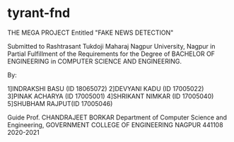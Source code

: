 # tyrant-fnd

THE MEGA PROJECT Entitled "FAKE NEWS DETECTION" 

Submitted to Rashtrasant Tukdoji Maharaj Nagpur University, Nagpur
in Partial Fulfillment of the Requirements for the Degree of BACHELOR OF ENGINEERING in COMPUTER SCIENCE AND ENGINEERING.


By:

1]INDRAKSHI BASU (ID 18065072)
2]DEVYANI KADU (ID 17005022)
3]PINAK ACHARYA (ID 17005001)
4]SHRIKANT NIMKAR (ID 17005040)
5]SHUBHAM RAJPUT(ID 17005046)



Guide
Prof. CHANDRAJEET BORKAR
Department of Computer Science and Engineering,
GOVERNMENT COLLEGE OF ENGINEERING NAGPUR 441108
2020-2021
